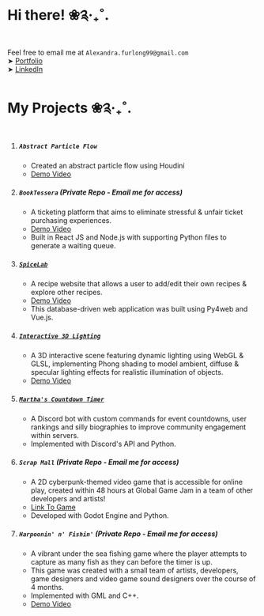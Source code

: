 # Hi there! ❀༉‧₊˚.
<!--
**alexandra-furlong/Alexandra-Furlong** is a ✨ _special_ ✨ repository because its `README.md` (this file) appears on your GitHub profile.

Here are some ideas to get you started:

- 🔭 I’m currently working on ...
- 🌱 I’m currently learning ...
- 👯 I’m looking to collaborate on ...
- 🤔 I’m looking for help with ...
- 💬 Ask me about ...
- 📫 How to reach me: ...
- 😄 Pronouns: ...
- ⚡ Fun fact: ...
-->
Feel free to email me at `Alexandra.furlong99@gmail.com` \
 ➤ [Portfolio](https://alexandra-furlong.github.io/public/index.html) \
 ➤ [LinkedIn](https://www.linkedin.com/in/alex-furlong-360813120/) 

# My Projects ❀༉‧₊˚.
1. ##### `Abstract Particle Flow`
   - Created an abstract particle flow using Houdini
   - [Demo Video]()
2. ##### `BookTessera` (Private Repo - Email me for access)
   - A ticketing platform that aims to eliminate stressful & unfair ticket purchasing experiences.
   - [Demo Video](https://youtu.be/KKIQdr2fwqw)
   - Built in React JS and Node.js with supporting Python files to generate a waiting queue.
3. ##### [`SpiceLab`](https://github.com/alexandra-furlong/spicelab)
   - A recipe website that allows a user to add/edit their own recipes & explore other recipes.
   - [Demo Video](https://youtu.be/0BU99t-MWBg)
   - This database-driven web application was built using Py4web and Vue.js.
4. ##### [`Interactive 3D Lighting`](https://github.com/alexandra-furlong/Interactive-3D-Lighting-Demo)
   - A 3D interactive scene featuring dynamic lighting using WebGL & GLSL, implementing Phong shading to model ambient, diffuse & specular lighting effects for realistic illumination of objects.
   - [Demo Video](https://youtu.be/Ab0Q3V7JYPc)
4. ##### [`Martha's Countdown Timer`](https://github.com/alexandra-furlong/Martha-s-Countdown-Timer)
   - A Discord bot with custom commands for event countdowns, user rankings and silly biographies to improve community engagement within servers.
   - Implemented with Discord's API and Python.
5. ##### `Scrap Mall` (Private Repo - Email me for access)
   - A 2D cyberpunk-themed video game that is accessible for online play, created within 48 hours at Global Game Jam in a team of other developers and artists!
   - [Link To Game](https://revthegame.itch.io/scrap-mall)
   - Developed with Godot Engine and Python.
6. ##### `Harpoonin' n' Fishin'` (Private Repo - Email me for access)
   - A vibrant under the sea fishing game where the player attempts to capture as many fish as they can before the timer is up.
   - This game was created with a small team of artists, developers, game designers and video game sound designers over the course of 4 months.
   - Implemented with GML and C++.
   - [Demo Video](https://youtu.be/z1XjARuTwyA)
